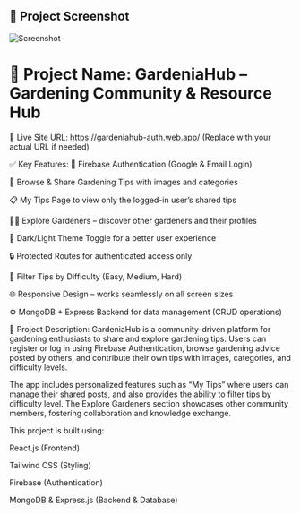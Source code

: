 ## 📸 Project Screenshot

![Screenshot](https://i.postimg.cc/GtMwcfBg/Screenshot-2025-08-08-152754.png)


# 🌿 Project Name: **GardeniaHub** – Gardening Community & Resource Hub

🔗 Live Site URL: https://gardeniahub-auth.web.app/
(Replace with your actual URL if needed)


✅ Key Features:
🔐 Firebase Authentication (Google & Email Login)

🌱 Browse & Share Gardening Tips with images and categories

📋 My Tips Page to view only the logged-in user’s shared tips

🧑‍🌾 Explore Gardeners – discover other gardeners and their profiles

🎨 Dark/Light Theme Toggle for a better user experience

🔒 Protected Routes for authenticated access only

🎯 Filter Tips by Difficulty (Easy, Medium, Hard)

🌐 Responsive Design – works seamlessly on all screen sizes

⚙️ MongoDB + Express Backend for data management (CRUD operations)

📝 Project Description:
GardeniaHub is a community-driven platform for gardening enthusiasts to share and explore gardening tips. Users can register or log in using Firebase Authentication, browse gardening advice posted by others, and contribute their own tips with images, categories, and difficulty levels.

The app includes personalized features such as “My Tips” where users can manage their shared posts, and also provides the ability to filter tips by difficulty level. The Explore Gardeners section showcases other community members, fostering collaboration and knowledge exchange.

This project is built using:

React.js (Frontend)

Tailwind CSS (Styling)

Firebase (Authentication)

MongoDB & Express.js (Backend & Database)

